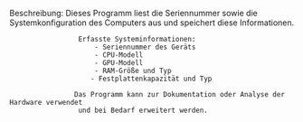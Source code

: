 Beschreibung:    Dieses Programm liest die Seriennummer sowie die Systemkonfiguration
                     des Computers aus und speichert diese Informationen.

                     Erfasste Systeminformationen:
                         - Seriennummer des Geräts
                         - CPU-Modell
                         - GPU-Modell
                         - RAM-Größe und Typ
                        - Festplattenkapazität und Typ

                    Das Programm kann zur Dokumentation oder Analyse der Hardware verwendet
                     und bei Bedarf erweitert werden.
